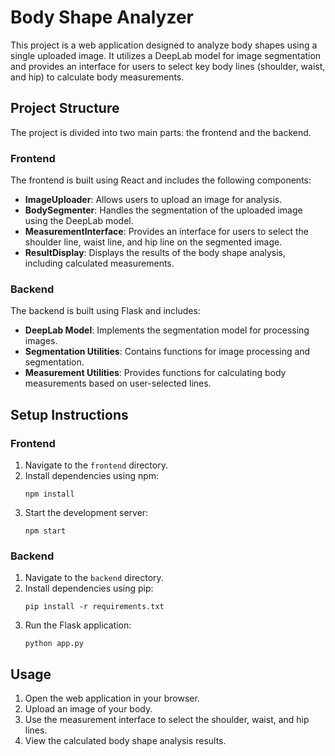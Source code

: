 # Body Shape Analyzer

This project is a web application designed to analyze body shapes using a single uploaded image. It utilizes a DeepLab model for image segmentation and provides an interface for users to select key body lines (shoulder, waist, and hip) to calculate body measurements.

## Project Structure

The project is divided into two main parts: the frontend and the backend.

### Frontend

The frontend is built using React and includes the following components:

- **ImageUploader**: Allows users to upload an image for analysis.
- **BodySegmenter**: Handles the segmentation of the uploaded image using the DeepLab model.
- **MeasurementInterface**: Provides an interface for users to select the shoulder line, waist line, and hip line on the segmented image.
- **ResultDisplay**: Displays the results of the body shape analysis, including calculated measurements.

### Backend

The backend is built using Flask and includes:

- **DeepLab Model**: Implements the segmentation model for processing images.
- **Segmentation Utilities**: Contains functions for image processing and segmentation.
- **Measurement Utilities**: Provides functions for calculating body measurements based on user-selected lines.

## Setup Instructions

### Frontend

1. Navigate to the `frontend` directory.
2. Install dependencies using npm:
   ```
   npm install
   ```
3. Start the development server:
   ```
   npm start
   ```

### Backend

1. Navigate to the `backend` directory.
2. Install dependencies using pip:
   ```
   pip install -r requirements.txt
   ```
3. Run the Flask application:
   ```
   python app.py
   ```

## Usage

1. Open the web application in your browser.
2. Upload an image of your body.
3. Use the measurement interface to select the shoulder, waist, and hip lines.
4. View the calculated body shape analysis results.

